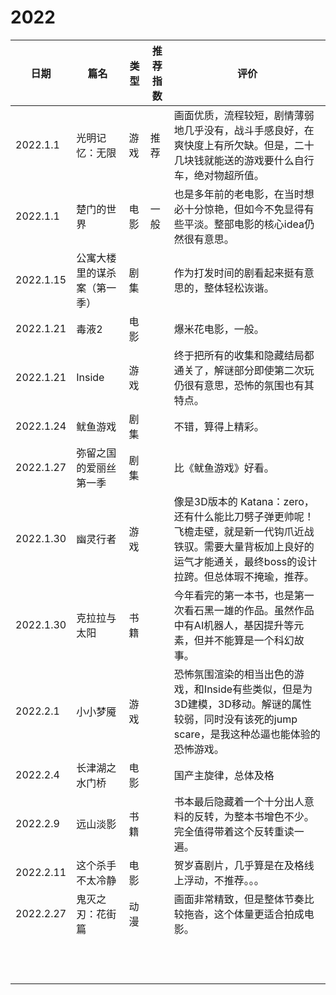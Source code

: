 # 2022

| 日期     | 篇名           | 类型 | 推荐指数 |评价|
| -------- | -------------- | ---- | ---- | ---- |
| 2022.1.1 | 光明记忆：无限 | 游戏 | 推荐 |画面优质，流程较短，剧情薄弱地几乎没有，战斗手感良好，在爽快度上有所欠缺。但是，二十几块钱就能送的游戏要什么自行车，绝对物超所值。|
| 2022.1.1 | 楚门的世界 | 电影 | 一般 |也是多年前的老电影，在当时想必十分惊艳，但如今不免显得有些平淡。整部电影的核心idea仍然很有意思。|
| 2022.1.15 | 公寓大楼里的谋杀案（第一季） | 剧集 | |作为打发时间的剧看起来挺有意思的，整体轻松诙谐。|
| 2022.1.21 | 毒液2                        | 电影 |          | 爆米花电影，一般。                                           |
| 2022.1.21 | Inside | 游戏 | |终于把所有的收集和隐藏结局都通关了，解谜部分即使第二次玩仍很有意思，恐怖的氛围也有其特点。|
| 2022.1.24 | 鱿鱼游戏 | 剧集 | |不错，算得上精彩。|
| 2022.1.27 | 弥留之国的爱丽丝 第一季 | 剧集 | |比《鱿鱼游戏》好看。|
| 2022.1.30 | 幽灵行者 | 游戏 | |像是3D版本的 Katana：zero，还有什么能比刀劈子弹更帅呢！飞檐走壁，就是新一代钩爪近战铁驭。需要大量背板加上良好的运气才能通关，最终boss的设计拉跨。但总体瑕不掩瑜，推荐。|
| 2022.1.30 | 克拉拉与太阳 | 书籍 | |今年看完的第一本书，也是第一次看石黑一雄的作品。虽然作品中有AI机器人，基因提升等元素，但并不能算是一个科幻故事。|
| 2022.2.1 | 小小梦魇 | 游戏 | |恐怖氛围渲染的相当出色的游戏，和Inside有些类似，但是为3D建模，3D移动。解谜的属性较弱，同时没有该死的jump scare，是我这种怂逼也能体验的恐怖游戏。|
| 2022.2.4 | 长津湖之水门桥 | 电影 | | 国产主旋律，总体及格 |
| 2022.2.9 | 远山淡影 | 书籍 | | 书本最后隐藏着一个十分出人意料的反转，为整本书增色不少。完全值得带着这个反转重读一遍。 |
| 2022.2.11 | 这个杀手不太冷静 | 电影 | | 贺岁喜剧片，几乎算是在及格线上浮动，不推荐。。。 |
| 2022.2.27 | 鬼灭之刃：花街篇 | 动漫 | | 画面非常精致，但是整体节奏比较拖沓，这个体量更适合拍成电影。 |
| | | | | |
| | | | | |
| | | | | |
| | | | | |
| | | | | |
| | | | | |
| | | | | |
| | | | | |
| | | | | |
| | | | | |
| | | | | |
| | | | | |